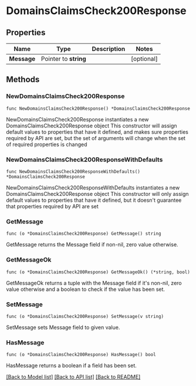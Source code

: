 # DomainsClaimsCheck200Response

## Properties

Name | Type | Description | Notes
------------ | ------------- | ------------- | -------------
**Message** | Pointer to **string** |  | [optional] 

## Methods

### NewDomainsClaimsCheck200Response

`func NewDomainsClaimsCheck200Response() *DomainsClaimsCheck200Response`

NewDomainsClaimsCheck200Response instantiates a new DomainsClaimsCheck200Response object
This constructor will assign default values to properties that have it defined,
and makes sure properties required by API are set, but the set of arguments
will change when the set of required properties is changed

### NewDomainsClaimsCheck200ResponseWithDefaults

`func NewDomainsClaimsCheck200ResponseWithDefaults() *DomainsClaimsCheck200Response`

NewDomainsClaimsCheck200ResponseWithDefaults instantiates a new DomainsClaimsCheck200Response object
This constructor will only assign default values to properties that have it defined,
but it doesn't guarantee that properties required by API are set

### GetMessage

`func (o *DomainsClaimsCheck200Response) GetMessage() string`

GetMessage returns the Message field if non-nil, zero value otherwise.

### GetMessageOk

`func (o *DomainsClaimsCheck200Response) GetMessageOk() (*string, bool)`

GetMessageOk returns a tuple with the Message field if it's non-nil, zero value otherwise
and a boolean to check if the value has been set.

### SetMessage

`func (o *DomainsClaimsCheck200Response) SetMessage(v string)`

SetMessage sets Message field to given value.

### HasMessage

`func (o *DomainsClaimsCheck200Response) HasMessage() bool`

HasMessage returns a boolean if a field has been set.


[[Back to Model list]](../README.md#documentation-for-models) [[Back to API list]](../README.md#documentation-for-api-endpoints) [[Back to README]](../README.md)


